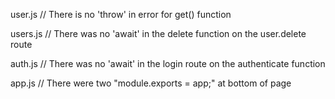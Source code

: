 user.js
// There is no 'throw' in error for get() function

users.js
// There was no 'await' in the delete function on the user.delete route

auth.js
// There was no 'await' in the login route on the authenticate function

app.js
// There were two "module.exports = app;" at bottom of page
